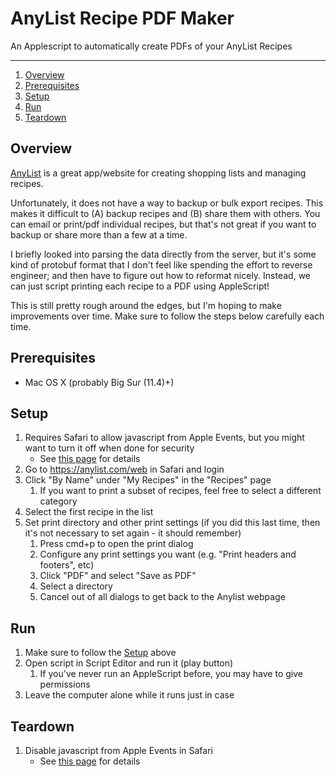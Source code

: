 AnyList Recipe PDF Maker
==========================
An Applescript to automatically create PDFs of your AnyList Recipes

---

1. [Overview](#overview)
2. [Prerequisites](#prerequisites)
3. [Setup](#setup)
4. [Run](#run)
5. [Teardown](#teardown)

## Overview
[AnyList](https://www.anylist.com/) is a great app/website for creating shopping lists and managing recipes.  

Unfortunately, it does not have a way to backup or bulk export recipes.  This makes it difficult to (A) backup recipes
and (B) share them with others.  You can email or print/pdf individual recipes, but that's not great if you want
to backup or share more than a few at a time.

I briefly looked into parsing the data directly from the server, but it's some kind of protobuf format that I don't feel
like spending the effort to reverse engineer; and then have to figure out how to reformat nicely.  Instead, we can just
script printing each recipe to a PDF using AppleScript!

This is still pretty rough around the edges, but I'm hoping to make improvements over time.  Make sure to follow the
steps below carefully each time.

## Prerequisites
- Mac OS X (probably Big Sur (11.4)+)

## Setup
1. Requires Safari to allow javascript from Apple Events, but you might want to turn it off when done for security
   - See [this page](safari-applescript-enable.md) for details
1. Go to https://anylist.com/web in Safari and login
1. Click "By Name" under "My Recipes" in the "Recipes" page
   1. If you want to print a subset of recipes, feel free to select a different category
1. Select the first recipe in the list
1. Set print directory and other print settings (if you did this last time, then it's not necessary to set again - it should remember)
   1. Press cmd+p to open the print dialog
   1. Configure any print settings you want (e.g. "Print headers and footers", etc)
   1. Click "PDF" and select "Save as PDF"
   1. Select a directory
   1. Cancel out of all dialogs to get back to the Anylist webpage

## Run
1. Make sure to follow the [Setup](#setup) above
2. Open script in Script Editor and run it (play button)
   1. If you've never run an AppleScript before, you may have to give permissions
3. Leave the computer alone while it runs just in case

## Teardown
1. Disable javascript from Apple Events in Safari
   - See [this page](safari-applescript-enable.md) for details
